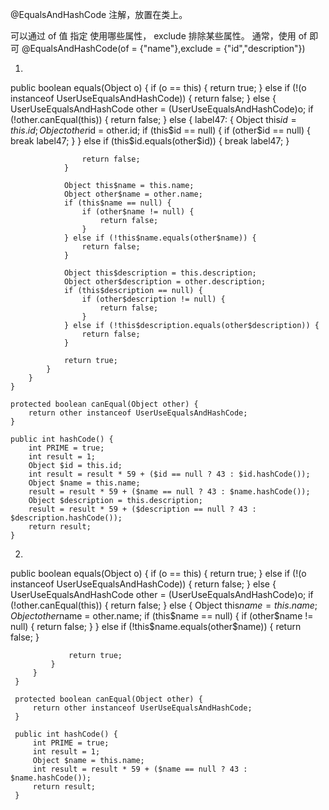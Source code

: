 @EqualsAndHashCode 注解，放置在类上。

可以通过  of 值 指定 使用哪些属性， exclude 排除某些属性。
通常，使用 of 即可
@EqualsAndHashCode(of = {"name"},exclude = {"id","description"})	

1. 

public boolean equals(Object o) {
        if (o == this) {
            return true;
        } else if (!(o instanceof UserUseEqualsAndHashCode)) {
            return false;
        } else {
            UserUseEqualsAndHashCode other = (UserUseEqualsAndHashCode)o;
            if (!other.canEqual(this)) {
                return false;
            } else {
                label47: {
                    Object this$id = this.id;
                    Object other$id = other.id;
                    if (this$id == null) {
                        if (other$id == null) {
                            break label47;
                        }
                    } else if (this$id.equals(other$id)) {
                        break label47;
                    }

                    return false;
                }

                Object this$name = this.name;
                Object other$name = other.name;
                if (this$name == null) {
                    if (other$name != null) {
                        return false;
                    }
                } else if (!this$name.equals(other$name)) {
                    return false;
                }

                Object this$description = this.description;
                Object other$description = other.description;
                if (this$description == null) {
                    if (other$description != null) {
                        return false;
                    }
                } else if (!this$description.equals(other$description)) {
                    return false;
                }

                return true;
            }
        }
    }

    protected boolean canEqual(Object other) {
        return other instanceof UserUseEqualsAndHashCode;
    }

    public int hashCode() {
        int PRIME = true;
        int result = 1;
        Object $id = this.id;
        int result = result * 59 + ($id == null ? 43 : $id.hashCode());
        Object $name = this.name;
        result = result * 59 + ($name == null ? 43 : $name.hashCode());
        Object $description = this.description;
        result = result * 59 + ($description == null ? 43 : $description.hashCode());
        return result;
    }
    
 2. 
 
 
 public boolean equals(Object o) {
         if (o == this) {
             return true;
         } else if (!(o instanceof UserUseEqualsAndHashCode)) {
             return false;
         } else {
             UserUseEqualsAndHashCode other = (UserUseEqualsAndHashCode)o;
             if (!other.canEqual(this)) {
                 return false;
             } else {
                 Object this$name = this.name;
                 Object other$name = other.name;
                 if (this$name == null) {
                     if (other$name != null) {
                         return false;
                     }
                 } else if (!this$name.equals(other$name)) {
                     return false;
                 }
 
                 return true;
             }
         }
     }
 
     protected boolean canEqual(Object other) {
         return other instanceof UserUseEqualsAndHashCode;
     }
 
     public int hashCode() {
         int PRIME = true;
         int result = 1;
         Object $name = this.name;
         int result = result * 59 + ($name == null ? 43 : $name.hashCode());
         return result;
     }   